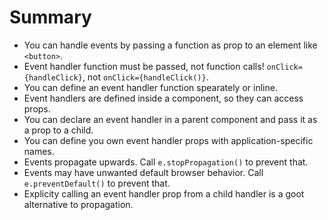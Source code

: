 # Summary
- You can handle events by passing a function as prop to an element like `<button>`.
- Event handler function must be passed, not function calls! `onClick={handleClick}`, not `onClick={handleClick()}`.
- You can define an event handler function spearately or inline.
- Event handlers are defined inside a component, so they can access props.
- You can declare an event handler in a parent component and pass it as a prop to a child.
- You can define you own event handler props with application-specific names.
- Events propagate upwards. Call `e.stopPropagation()` to prevent that.
- Events may have unwanted default browser behavior. Call `e.preventDefault()` to prevent that.
- Explicity calling an event handler prop from a child handler is a goot alternative to propagation.